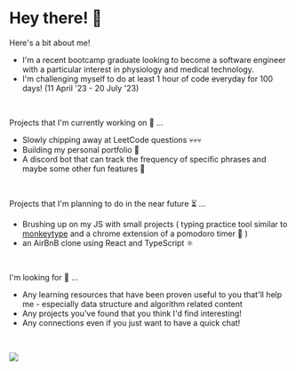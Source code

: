 # Hey there! 🫡

Here's a bit about me!
* I'm a recent bootcamp graduate looking to become a software engineer with a particular interest in physiology and medical technology.
* I'm challenging myself to do at least 1 hour of code everyday for 100 days! (11 April '23 - 20 July '23)
<br>

Projects that I'm currently working on 🧱 ...
* Slowly chipping away at LeetCode questions 💀💀💀
* Building my personal portfolio 🙋
* A discord bot that can track the frequency of specific phrases and maybe some other fun features 🤖

<br>

Projects that I'm planning to do in the near future ⏳ ... 
* Brushing up on my JS with small projects ( typing practice tool similar to [monkeytype](https://monkeytype.com/) and a chrome extension of a pomodoro timer 🍅 ) 
* an AirBnB clone using React and TypeScript ⚛️
<br>

I'm looking for 👀 ...
* Any learning resources that have been proven useful to you that'll help me - especially data structure and algorithm related content
* Any projects you've found that you think I'd find interesting!
* Any connections even if you just want to have a quick chat! 
<br>

[<img src="https://img.shields.io/badge/LinkedIn-0077B5?style=for-the-badge&logo=linkedin&logoColor=white"/>](https://www.linkedin.com/in/viet-cuong-le/)
